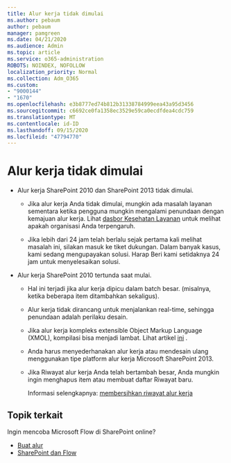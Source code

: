 ```yaml
---
title: Alur kerja tidak dimulai
ms.author: pebaum
author: pebaum
manager: pamgreen
ms.date: 04/21/2020
ms.audience: Admin
ms.topic: article
ms.service: o365-administration
ROBOTS: NOINDEX, NOFOLLOW
localization_priority: Normal
ms.collection: Adm_O365
ms.custom:
- "9000144"
- "1670"
ms.openlocfilehash: e3b8777ed74b812b31338784999eea43a95d3456
ms.sourcegitcommit: c6692ce0fa1358ec3529e59ca0ecdfdea4cdc759
ms.translationtype: MT
ms.contentlocale: id-ID
ms.lasthandoff: 09/15/2020
ms.locfileid: "47794770"
---
```

# <a name="workflow-is-not-starting"></a>Alur kerja tidak dimulai

- Alur kerja SharePoint 2010 dan SharePoint 2013 tidak dimulai.

    - Jika alur kerja Anda tidak dimulai, mungkin ada masalah layanan sementara ketika pengguna mungkin mengalami penundaan dengan kemajuan alur kerja. Lihat [dasbor Kesehatan Layanan](https:/admin.microsoft.com/AdminPortal/Home#/servicehealth) untuk melihat apakah organisasi Anda terpengaruh.

    - Jika lebih dari 24 jam telah berlalu sejak pertama kali melihat masalah ini, silakan masuk ke tiket dukungan. Dalam banyak kasus, kami sedang mengupayakan solusi. Harap Beri kami setidaknya 24 jam untuk menyelesaikan solusi.

- Alur kerja SharePoint 2010 tertunda saat mulai.

    - Hal ini terjadi jika alur kerja dipicu dalam batch besar. (misalnya, ketika beberapa item ditambahkan sekaligus).

    - Alur kerja tidak dirancang untuk menjalankan real-time, sehingga penundaan adalah perilaku desain.

   -  Jika alur kerja kompleks extensible Object Markup Language (XMOL), kompilasi bisa menjadi lambat. Lihat artikel [ini](https://support.microsoft.com//kb/3043697) .

    - Anda harus menyederhanakan alur kerja atau mendesain ulang menggunakan tipe platform alur kerja Microsoft SharePoint 2013.

    - Jika Riwayat alur kerja Anda telah bertambah besar, Anda mungkin ingin menghapus item atau membuat daftar Riwayat baru.

        Informasi selengkapnya: [membersihkan riwayat alur kerja](https://blogs.technet.microsoft.com/marj/2015/08/07/sharepoint-2010-workflows-best-practice-purge-workflow-history-list-items/)


## <a name="related-topics"></a>Topik terkait
Ingin mencoba Microsoft Flow di SharePoint online?
- [Buat alur](https://support.office.com/article/Create-a-flow-for-a-list-or-library-in-SharePoint-Online-or-OneDrive-for-Business-a9c3e03b-0654-46af-a254-20252e580d01) 
- [SharePoint dan Flow](https://flow.microsoft.com/blog/sharepoint-and-flow/) 


